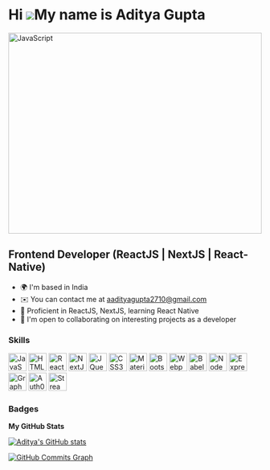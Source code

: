Hi ![](https://user-images.githubusercontent.com/18350557/176309783-0785949b-9127-417c-8b55-ab5a4333674e.gif)My name is Aditya Gupta
====================================================================================================================================

<a href="https://skyline.github.com/guptaAditya27/2022" target="_blank" rel="noreferrer"><img src="https://skyline.github.com/guptaAditya27/2022.png" width="100%" height="400" alt="JavaScript" /></a>

Frontend Developer (ReactJS | NextJS | React-Native)
-----------------------------

* 🌍  I'm based in India
* ✉️  You can contact me at [aadityagupta2710@gmail.com](mailto:aadityagupta2710@gmail.com)
* 🧠  Proficient in ReactJS, NextJS, learning React Native
* 🤝  I'm open to collaborating on interesting projects as a developer

### Skills

<p align="left">
<a href="https://developer.mozilla.org/en-US/docs/Web/JavaScript" target="_blank" rel="noreferrer"><img src="https://raw.githubusercontent.com/danielcranney/readme-generator/main/public/icons/skills/javascript-colored.svg" width="36" height="36" alt="JavaScript" /></a>
<a href="https://developer.mozilla.org/en-US/docs/Glossary/HTML5" target="_blank" rel="noreferrer"><img src="https://raw.githubusercontent.com/danielcranney/readme-generator/main/public/icons/skills/html5-colored.svg" width="36" height="36" alt="HTML5" /></a>
<a href="https://reactjs.org/" target="_blank" rel="noreferrer"><img src="https://raw.githubusercontent.com/danielcranney/readme-generator/main/public/icons/skills/react-colored.svg" width="36" height="36" alt="React" /></a>
<a href="https://nextjs.org/" target="_blank" rel="noreferrer"><img src="https://assets.vercel.com/image/upload/v1607554385/repositories/next-js/next-logo.png" width="36" height="36" alt="NextJS" /></a>
<a href="https://jquery.com/" target="_blank" rel="noreferrer"><img src="https://raw.githubusercontent.com/danielcranney/readme-generator/main/public/icons/skills/jquery-colored.svg" width="36" height="36" alt="JQuery" /></a>
<a href="https://www.w3.org/TR/CSS/#css" target="_blank" rel="noreferrer"><img src="https://raw.githubusercontent.com/danielcranney/readme-generator/main/public/icons/skills/css3-colored.svg" width="36" height="36" alt="CSS3" /></a>
<a href="https://mui.com/" target="_blank" rel="noreferrer"><img src="https://github.com/mui/material-ui/raw/master/docs/public/static/logo.svg" width="36" height="36" alt="Material UI" /></a>
<a href="https://getbootstrap.com/" target="_blank" rel="noreferrer"><img src="https://raw.githubusercontent.com/danielcranney/readme-generator/main/public/icons/skills/bootstrap-colored.svg" width="36" height="36" alt="Bootstrap" /></a>
<a href="https://webpack.js.org/" target="_blank" rel="noreferrer"><img src="https://raw.githubusercontent.com/danielcranney/readme-generator/main/public/icons/skills/webpack-colored.svg" width="36" height="36" alt="Webpack" /></a>
<a href="https://babeljs.io/" target="_blank" rel="noreferrer"><img src="https://raw.githubusercontent.com/danielcranney/readme-generator/main/public/icons/skills/babel-colored.svg" width="36" height="36" alt="Babel" /></a>
<a href="https://nodejs.org/en/" target="_blank" rel="noreferrer"><img src="https://raw.githubusercontent.com/danielcranney/readme-generator/main/public/icons/skills/nodejs-colored.svg" width="36" height="36" alt="NodeJS" /></a>
<a href="https://expressjs.com/" target="_blank" rel="noreferrer"><img src="https://raw.githubusercontent.com/danielcranney/readme-generator/main/public/icons/skills/express-colored.svg" width="36" height="36" alt="Express" /></a>
<a href="https://graphql.org/" target="_blank" rel="noreferrer"><img src="https://raw.githubusercontent.com/danielcranney/readme-generator/main/public/icons/skills/graphql-colored.svg" width="36" height="36" alt="GraphQL" /></a>
<a href="https://auth0.com/" target="_blank" rel="noreferrer"><img src="https://avatars.githubusercontent.com/u/2824157?s=200&v=4" width="36" height="36" alt="Auth0" /></a>
<a href="https://getstream.io/" target="_blank" rel="noreferrer"><img src="https://avatars.githubusercontent.com/u/8597527?s=200&v=4" width="36" height="36" alt="Stream Chat" /></a>
</p>

### Badges

<b>My GitHub Stats</b>

<a href="http://www.github.com/guptaAditya27"><img src="https://github-readme-stats.vercel.app/api?username=guptaAditya27&show_icons=true&hide=&count_private=true&title_color=0891b2&text_color=ffffff&icon_color=0891b2&bg_color=1c1917&hide_border=true&show_icons=true" alt="Aditya's GitHub stats" /></a>

<a href="http://www.github.com/guptaAditya27"><img src="https://activity-graph.herokuapp.com/graph?username=guptaAditya27&bg_color=1c1917&color=ffffff&line=0891b2&point=ffffff&area_color=1c1917&area=true&hide_border=true&custom_title=GitHub%20Commits%20Graph" alt="GitHub Commits Graph" /></a>


